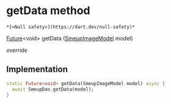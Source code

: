 


# getData method




    *[<Null safety>](https://dart.dev/null-safety)*




[Future](https://api.flutter.dev/flutter/dart-async/Future-class.html)&lt;void> getData
([SmeupImageModel](../../smeup_models_widgets_smeup_image_model/SmeupImageModel-class.md) model)

_override_






## Implementation

```dart
static Future<void> getData(SmeupImageModel model) async {
  await SmeupDao.getData(model);
}
```







